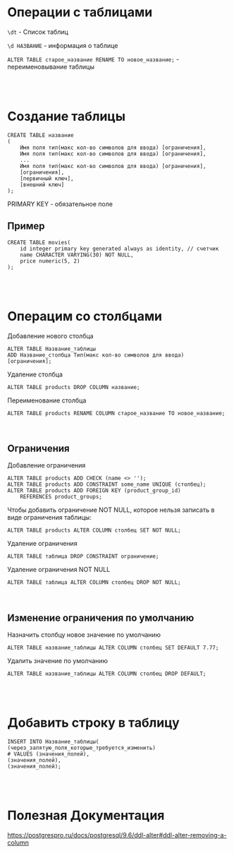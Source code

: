 
# Операции с таблицами

`\dt` - Список таблиц

`\d НАЗВАНИЕ` - информация о таблице

`ALTER TABLE старое_название RENAME TO новое_название;` - переименовывание таблицы

<br>

<br>

# Создание таблицы

```
CREATE TABLE название
(
    Имя поля тип(макс кол-во символов для ввода) [ограничения],
    Имя поля тип(макс кол-во символов для ввода) [ограничения],
    ...
    Имя поля тип(макс кол-во символов для ввода) [ограничения],
    [ограничения],
    [первичный ключ],
    [внешний ключ]
);
 ```
PRIMARY KEY - обязательное поле

## Пример

```
CREATE TABLE movies(
    id integer primary key generated always as identity, // счетчик
    name CHARACTER VARYING(30) NOT NULL,
    price numeric(5, 2)
);
```
<br>

<br>

# Операцим со столбцами


Добавление нового столбца
```
ALTER TABLE Название_таблицы
ADD Название_столбца Тип(макс кол-во символов для ввода) [ограничения];
```
Удаление столбца
```
ALTER TABLE products DROP COLUMN название;
```
Переименование столбца
```
ALTER TABLE products RENAME COLUMN старое_название TO новое_название;
```
<br>

## Ограничения


Добавление ограничения
```
ALTER TABLE products ADD CHECK (name <> '');
ALTER TABLE products ADD CONSTRAINT some_name UNIQUE (столбец);
ALTER TABLE products ADD FOREIGN KEY (product_group_id)
    REFERENCES product_groups;
```
Чтобы добавить ограничение NOT NULL, которое нельзя записать в виде ограничения таблицы:
```
ALTER TABLE products ALTER COLUMN столбец SET NOT NULL;
```
Удаление ограничения
```
ALTER TABLE таблица DROP CONSTRAINT ограничение;
```
Удаление ограничения NOT NULL
```
ALTER TABLE таблица ALTER COLUMN столбец DROP NOT NULL;
```
<br>

## Изменение ограничения по умолчанию
Назначить столбцу новое значение по умолчанию
```
ALTER TABLE название_таблицы ALTER COLUMN столбец SET DEFAULT 7.77;
```
Удалить значение по умолчанию
```
ALTER TABLE название_таблицы ALTER COLUMN столбец DROP DEFAULT;
```
<br>

<br>

# Добавить строку в таблицу 

```
INSERT INTO Название_таблицы(
(через_запятую_поля_которые_требуется_изменить)
# VALUES (значения_полей),
(значения_полей),
(значения_полей);
```
<br>

<br>

# Полезная Документация

https://postgrespro.ru/docs/postgresql/9.6/ddl-alter#ddl-alter-removing-a-column